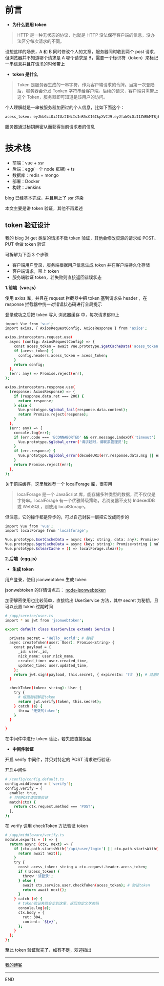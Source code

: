 # 前言

- **为什么要用 token**

> HTTP 是一种无状态的协议，也就是 HTTP 没法保存客户端的信息，没办法区分每次请求的不同。

设想这样的场景，A 和 B 同时修改个人的文章，服务器同时收到两个 post 请求，但浏览器并不知道哪个请求是 A 哪个请求是 B，需要一个标识符（token）来标记一串信息并且在请求的时候带上

- **token 是什么**

> Token 是服务器生成的一串字符，作为客户端请求的令牌。当第一次登陆后，服务器会分发 Tonken 字符串给客户端。后续的请求，客户端只需带上这个 Token，服务器即可知道是该用户的访问。

个人理解就是一串被服务器加密过的个人信息，比如下面这个：

```bash
acess_token: eyJhbGciOiJIUzI1NiIsInR5cCI6IkpXVCJ9.eyJfaWQiOiI1ZWRhMTBjOTI0NThmNDAwMmFjZDEyMTAiLCJuaWNrX25hbWUiOiLlsI_osaoxOTk2IiwiY3JlYXRlZF90aW1lIjoiMjAyMC0wNi0wNVQwOTozMDo0OS42MThaIiwidXBkYXRlZF90aW1lIjoiMjAyMC0wNi0wNVQwOToyOToyMC4wNzlaIiwiaWF0IjoxNTkxMzQ5NDY4LCJleHAiOjE1OTE5NTQyNjh9.GmUJRXHed7M1xJyPaFFgaQKJoS-w8-l3N_PQFPiwwTE
```

服务器通过秘钥解密从而获得当前请求者的信息

# 技术栈

- 前端：vue + ssr
- 后端：egg(一个 node 框架) + ts
- 数据库：redis + mongo
- 部署：Docker
- 构建：Jenkins

blog 已经基本完成，并且用上了 ssr 渲染

本文主要是讲 token 验证，其他不再累述

## token 验证设计

我的 blog 对 get 类型的请求不做 token 验证，其他会修改资源的请求如 POST、PUT 会做 token 验证

可拆解为下面 3 个步骤

- 客户端用户登录，服务端根据用户信息生成 token 并在客户端持久化存储
- 客户端请求，带上 token
- 服务端验证 token，若失败则直接返回错误状态

**1.前端（vue.js）**

使用 axios 库，并且在 request 拦截器中把 token 塞到请求头 header ，在 response 拦截器中统一对错误状态码进行全局提示

登录成功之后把 token 写入 浏览器缓存 中，每次请求都带上

```bash
import Vue from 'vue';
import axios, { AxiosRequestConfig, AxiosResponse } from 'axios';

axios.interceptors.request.use(
  async (config: AxiosRequestConfig) => {
    const acess_token = await Vue.prototype.$getCacheData('acess_token'); # 缓存中读取token
    if (acess_token) {
      config.headers.acess_token = acess_token;
    }
    return config;
  },
  (err: any) => Promise.reject(err),
);

axios.interceptors.response.use(
  (response: AxiosResponse) => {
    if (response.data.ret === 200) {
      return response;
    } else {
      Vue.prototype.$global_fail(response.data.content);
      return Promise.reject(response);
    }
  },
  (err: any) => {
    console.log(err);
    if (err.code === 'ECONNABORTED' && err.message.indexOf('timeout') !== -1) {
      Vue.prototype.$global_error('请求超时，请联系管理员');
    }
    if (err.response) {
      Vue.prototype.$global_error(decodeURI(err.response.data.msg || err.response.data.message));
    }
    return Promise.reject(err);
  },
);
```

关于前端缓存，这里我推荐一个 localForage 库，很实用

> localForage 是一个 JavaScript 库，能存储多种类型的数据，而不仅仅是字符串。localForage 有一个优雅降级策略，若浏览器不支持 IndexedDB 或 WebSQL，则使用 localStorage。

但注意，它的操作都是异步的，可以自己封装一层把它改成同步的

```bash
import Vue from 'vue';
import localForage from 'localforage';

Vue.prototype.$setCacheData = async (key: string, data: any): Promise<void> => await localForage.setItem(key, data);
Vue.prototype.$getCacheData = async (key: string): Promise<string | null> => await localForage.getItem(key) || null;
Vue.prototype.$clearCache = () => localForage.clear();
```

**2.后端（egg.js）**

- **生成 token**

用户登录，使用 jsonwebtoken 生成 token

jsonwebtoken 的详情请点击： [node-jsonwebtoken](https://github.com/auth0/node-jsonwebtoken)

加密解密使用也比较简单，直接给出 UserService 方法，其中 secret 为秘钥，且可以设置 token 过期时间

```bash
# /app/service/user.ts
import * as jwt from 'jsonwebtoken';

export default class UserService extends Service {

  private secret = 'Hello__World'; # 秘钥
  async createToken(user: User): Promise<string> {
    const payload = {
      _id: user._id,
      nick_name: user.nick_name,
      created_time: user.created_time,
      updated_time: user.updated_time,
    };
    return jwt.sign(payload, this.secret, { expiresIn: '7d' }); # 过期时间
  }

  checkToken(token: string): User {
    try {
      # 根据秘钥解密token
      return jwt.verify(token, this.secret);
    } catch (e) {
      throw '无效的token';
    }
  }

}
```

在中间件中进行 token 验证，若失败直接返回

- **中间件验证**

开启 verify 中间件，并只对特定的 POST 请求进行验证:

开启中间件

```bash
# /config/config.default.ts
config.middleware = ['verify'];
config.verify = {
  enable: true,
  # 只对POST请求做验证
  match(ctx) {
    return ctx.request.method === 'POST';
  },
};

```

在 verify 调用 checkToken 方法验证 token

```bash
# /app/middleware/verify.ts
module.exports = () => {
  return async (ctx, next) => {
    if (ctx.path.startsWith('/api/user/login') || ctx.path.startsWith('/api/user/sendCode') || ctx.path.startsWith('/api/user/register')) {
      return await next();
    }
    try {
      const acess_token: string = ctx.request.header.acess_token;
      if (!acess_token) {
        throw '请登录';
      } else {
        await ctx.service.user.checkToken(acess_token); # 验证token
        return await next();
      }
    } catch (e) {
      # token验证失败会走到这里，返回自定义状态码
      console.log(e);
      ctx.body = {
        ret: 304,
        content: `${e}`,
      };
    }
  };
};
```

至此 token 验证就完了，如有不足，欢迎指出

---

[我的博客](https://github.com/zhongzihao1996/my-blog/tree/master)

---

END
